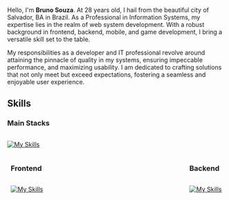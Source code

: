 Hello, I'm **Bruno Souza**. At 28 years old, I hail from the beautiful city of Salvador, BA in Brazil. As a Professional in Information Systems, my expertise lies in the realm of web system development. With a robust background in frontend, backend, mobile, and game development, I bring a versatile skill set to the table.

My responsibilities as a developer and IT professional revolve around attaining the pinnacle of quality in my systems, ensuring impeccable performance, and maximizing usability. I am dedicated to crafting solutions that not only meet but exceed expectations, fostering a seamless and enjoyable user experience.

## Skills

### Main Stacks

<p style="display: flex; gap: 12px;">

[![My Skills](https://skillicons.dev/icons?i=js,ts,go,godot)](https://skillicons.dev)

</p>

<div style="display: flex; justify-content: space-between">

<div style="margin: 0 8px">

### Frontend

<p style="display: flex; gap: 6px; flex-wrap: wrap;">

[![My Skills](https://skillicons.dev/icons?i=angular,react,html,css,tailwind,bootstrap,sass,figma)](https://skillicons.dev)

</p>

</div>
<div style="margin: 0 8px">

### Backend

<p style="display: flex; gap: 6px; flex-wrap: wrap;">

[![My Skills](https://skillicons.dev/icons?i=nodejs,express,mysql,postgres,prisma)](https://skillicons.dev)

</p>
</div>
